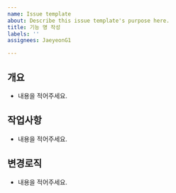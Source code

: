 ```yaml
---
name: Issue template
about: Describe this issue template's purpose here.
title: 기능 명 작성
labels: ''
assignees: JaeyeonG1

---
```


## 개요
- 내용을 적어주세요.

## 작업사항
- 내용을 적어주세요.

## 변경로직
- 내용을 적어주세요.
